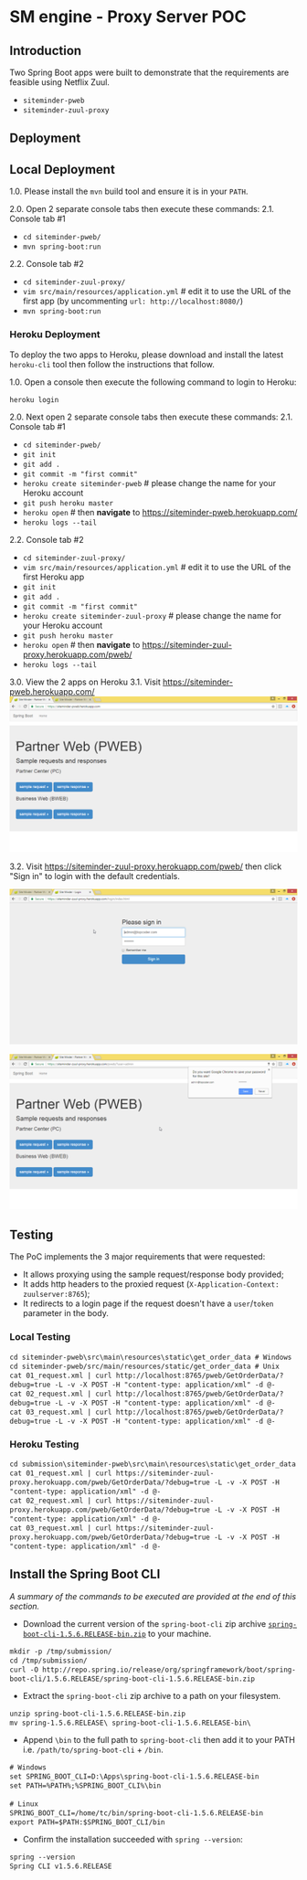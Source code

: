 # SM engine - Proxy Server POC

## Introduction
Two Spring Boot apps were built to demonstrate that the requirements are feasible using Netflix Zuul.

- `siteminder-pweb`
- `siteminder-zuul-proxy`


## Deployment
## Local Deployment
1.0. Please install the `mvn` build tool and ensure it is in your `PATH`.

2.0. Open 2 separate console tabs then execute these commands:
2.1. Console tab #1

- `cd siteminder-pweb/`
- `mvn spring-boot:run`


2.2. Console tab #2

- `cd siteminder-zuul-proxy/`
- `vim src/main/resources/application.yml` # edit it to use the URL of the first app (by uncommenting `url: http://localhost:8080/`)
- `mvn spring-boot:run`


### Heroku Deployment
To deploy the two apps to Heroku, please download and install the latest `heroku-cli` tool then follow the instructions that follow.

1.0. Open a console then execute the following command to login to Heroku: 
```
heroku login
```

2.0. Next open 2 separate console tabs then execute these commands:
2.1. Console tab #1

- `cd siteminder-pweb/`
- `git init`
- `git add .`
- `git commit -m "first commit"`
- `heroku create siteminder-pweb` # please change the name for your Heroku account
- `git push heroku master`
- `heroku open` # then **navigate** to https://siteminder-pweb.herokuapp.com/
- `heroku logs --tail`


2.2. Console tab #2

- `cd siteminder-zuul-proxy/`
- `vim src/main/resources/application.yml` # edit it to use the URL of the first Heroku app
- `git init`
- `git add .`
- `git commit -m "first commit"`
- `heroku create siteminder-zuul-proxy` # please change the name for your Heroku account
- `git push heroku master`
- `heroku open` # then **navigate** to https://siteminder-zuul-proxy.herokuapp.com/pweb/
- `heroku logs --tail`


3.0. View the 2 apps on Heroku
3.1. Visit https://siteminder-pweb.herokuapp.com/
![](docs/01_pweb.png)

3.2. Visit https://siteminder-zuul-proxy.herokuapp.com/pweb/ then click "Sign in" to login with the default credentials.

![](docs/02_zuul-proxy.png)

![](docs/03_zuul-proxy.png)


## Testing 
The PoC implements the 3 major requirements that were requested:

- It allows proxying using the sample request/response body provided;
- It adds http headers to the proxied request (`X-Application-Context: zuulserver:8765`);
- It redirects to a login page if the request doesn't have a `user`/`token` parameter in the body.


### Local Testing
```
cd siteminder-pweb\src\main\resources\static\get_order_data # Windows
cd siteminder-pweb/src/main/resources/static/get_order_data # Unix
cat 01_request.xml | curl http://localhost:8765/pweb/GetOrderData/?debug=true -L -v -X POST -H "content-type: application/xml" -d @-
cat 02_request.xml | curl http://localhost:8765/pweb/GetOrderData/?debug=true -L -v -X POST -H "content-type: application/xml" -d @-
cat 03_request.xml | curl http://localhost:8765/pweb/GetOrderData/?debug=true -L -v -X POST -H "content-type: application/xml" -d @-
```

### Heroku Testing 
```
cd submission\siteminder-pweb\src\main\resources\static\get_order_data
cat 01_request.xml | curl https://siteminder-zuul-proxy.herokuapp.com/pweb/GetOrderData/?debug=true -L -v -X POST -H "content-type: application/xml" -d @-
cat 02_request.xml | curl https://siteminder-zuul-proxy.herokuapp.com/pweb/GetOrderData/?debug=true -L -v -X POST -H "content-type: application/xml" -d @-
cat 03_request.xml | curl https://siteminder-zuul-proxy.herokuapp.com/pweb/GetOrderData/?debug=true -L -v -X POST -H "content-type: application/xml" -d @-
```


## Install the Spring Boot CLI
*A summary of the commands to be executed are provided at the end of this section.*

* Download the current version of the `spring-boot-cli` zip archive [`spring-boot-cli-1.5.6.RELEASE-bin.zip`](http://repo.spring.io/release/org/springframework/boot/spring-boot-cli/1.5.6.RELEASE/spring-boot-cli-1.5.6.RELEASE-bin.zip) to your machine.
```
mkdir -p /tmp/submission/
cd /tmp/submission/
curl -O http://repo.spring.io/release/org/springframework/boot/spring-boot-cli/1.5.6.RELEASE/spring-boot-cli-1.5.6.RELEASE-bin.zip
```

* Extract the `spring-boot-cli` zip archive to a path on your filesystem.
```
unzip spring-boot-cli-1.5.6.RELEASE-bin.zip 
mv spring-1.5.6.RELEASE\ spring-boot-cli-1.5.6.RELEASE-bin\
```

* Append `\bin` to the full path to `spring-boot-cli` then add it to your PATH i.e. `/path/to/spring-boot-cli` + `/bin`. 
```
# Windows
set SPRING_BOOT_CLI=D:\Apps\spring-boot-cli-1.5.6.RELEASE-bin
set PATH=%PATH%;%SPRING_BOOT_CLI%\bin

# Linux
SPRING_BOOT_CLI=/home/tc/bin/spring-boot-cli-1.5.6.RELEASE-bin 
export PATH=$PATH:$SPRING_BOOT_CLI/bin
```

* Confirm the installation succeeded with `spring --version`:
```
spring --version
Spring CLI v1.5.6.RELEASE
```

